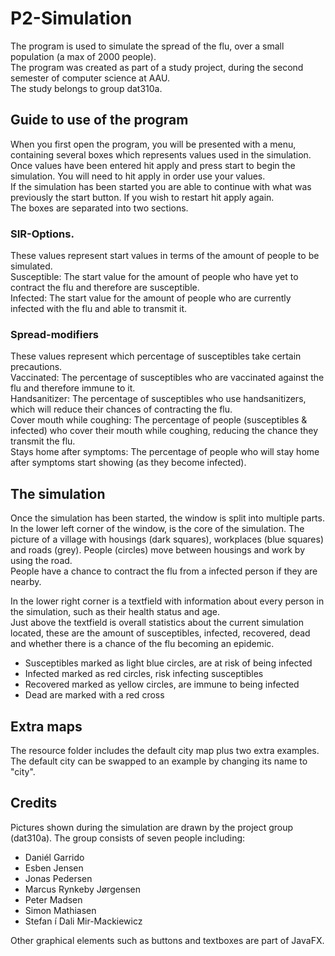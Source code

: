 ﻿# P2-Simulation
The program is used to simulate the spread of the flu, over a small population (a max of 2000 people).  
The program was created as part of a study project, during the second semester of computer science at AAU.  
The study belongs to group dat310a.  

## Guide to use of the program
When you first open the program, you will be presented with a menu, containing several boxes which represents values used in the simulation.  
Once values have been entered hit apply and press start to begin the simulation. You will need to hit apply in order use your values.  
If the simulation has been started you are able to continue with what was previously the start button. If you wish to restart hit apply again.  
The boxes are separated into two sections.

### SIR-Options.
These values represent start values in terms of the amount of people to be simulated.  
Susceptible: The start value for the amount of people who have yet to contract the flu and therefore are susceptible.  
Infected: The start value for the amount of people who are currently infected with the flu and able to transmit it.  

### Spread-modifiers
These values represent which percentage of susceptibles take certain precautions.  
Vaccinated: The percentage of susceptibles who are vaccinated against the flu and therefore immune to it.  
Handsanitizer: The percentage of susceptibles who use handsanitizers, which will reduce their chances of contracting the flu.  
Cover mouth while coughing: The percentage of people (susceptibles & infected) who cover their mouth while coughing, reducing the chance they transmit the flu.  
Stays home after symptoms: The percentage of people who will stay home after symptoms start showing (as they become infected).

## The simulation
Once the simulation has been started, the window is split into multiple parts.  
In the lower left corner of the window, is the core of the simulation. The picture of a village with housings (dark squares), workplaces (blue squares) and roads (grey). People (circles) move between housings and work by using the road.  
People have a chance to contract the flu from a infected person if they are nearby.  

In the lower right corner is a textfield with information about every person in the simulation, such as their health status and age.  
Just above the textfield is overall statistics about the current simulation located, these are the amount of susceptibles, infected, recovered, dead and whether there is a chance of the flu becoming an epidemic. 
- Susceptibles marked as light blue circles, are at risk of being infected
- Infected marked as red circles, risk infecting susceptibles
- Recovered marked as yellow circles, are immune to being infected
- Dead are marked with a red cross

## Extra maps
The resource folder includes the default city map plus two extra examples. The default city can be swapped to an example by changing its name to "city".

## Credits
Pictures shown during the simulation are drawn by the project group (dat310a).
The group consists of seven people including:
- Daniél Garrido
- Esben Jensen
- Jonas Pedersen
- Marcus Rynkeby Jørgensen
- Peter Madsen
- Simon Mathiasen
- Stefan ́ı Dali Mir-Mackiewicz

Other graphical elements such as buttons and textboxes are part of JavaFX.
